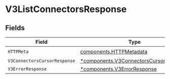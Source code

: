 # V3ListConnectorsResponse


## Fields

| Field                                                                                           | Type                                                                                            | Required                                                                                        | Description                                                                                     |
| ----------------------------------------------------------------------------------------------- | ----------------------------------------------------------------------------------------------- | ----------------------------------------------------------------------------------------------- | ----------------------------------------------------------------------------------------------- |
| `HTTPMeta`                                                                                      | [components.HTTPMetadata](../../models/components/httpmetadata.md)                              | :heavy_check_mark:                                                                              | N/A                                                                                             |
| `V3ConnectorsCursorResponse`                                                                    | [*components.V3ConnectorsCursorResponse](../../models/components/v3connectorscursorresponse.md) | :heavy_minus_sign:                                                                              | OK                                                                                              |
| `V3ErrorResponse`                                                                               | [*components.V3ErrorResponse](../../models/components/v3errorresponse.md)                       | :heavy_minus_sign:                                                                              | Error                                                                                           |